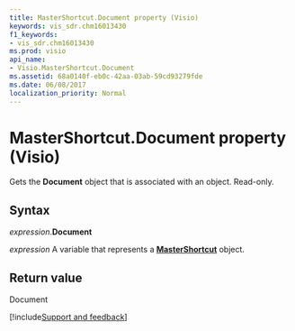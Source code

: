 ```yaml
---
title: MasterShortcut.Document property (Visio)
keywords: vis_sdr.chm16013430
f1_keywords:
- vis_sdr.chm16013430
ms.prod: visio
api_name:
- Visio.MasterShortcut.Document
ms.assetid: 68a0140f-eb0c-42aa-03ab-59cd93279fde
ms.date: 06/08/2017
localization_priority: Normal
---
```



# MasterShortcut.Document property (Visio)

Gets the  **Document** object that is associated with an object. Read-only.


## Syntax

_expression_.**Document**

_expression_ A variable that represents a **[MasterShortcut](Visio.MasterShortcut.md)** object.


## Return value

Document

[!include[Support and feedback](~/includes/feedback-boilerplate.md)]